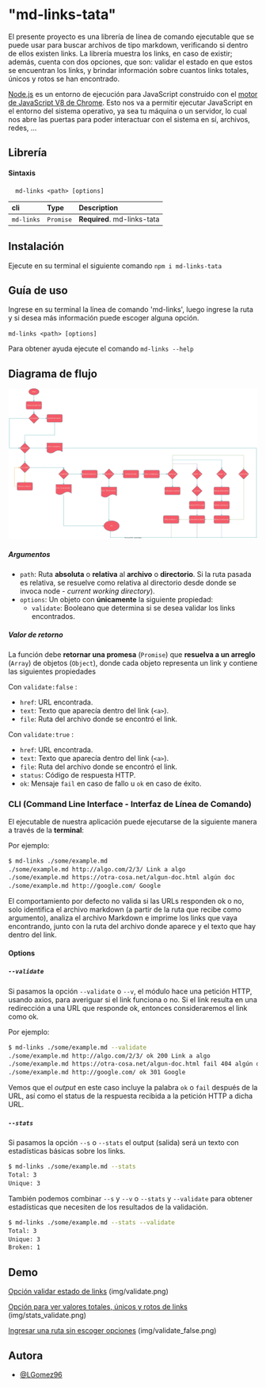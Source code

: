 
# "md-links-tata"

El presente proyecto es una librería de línea de comando ejecutable que se puede usar para buscar archivos de tipo markdown, verificando si dentro de ellos existen links.
La librería muestra los links, en caso de existir; además, cuenta con dos opciones, que son:
validar el estado en que estos se encuentran los links, y brindar información sobre cuantos links totales, únicos y rotos se han encontrado.

[Node.js](https://nodejs.org/es/) es un entorno de ejecución para JavaScript
construido con el [motor de JavaScript V8 de Chrome](https://developers.google.com/v8/).
Esto nos va a permitir ejecutar JavaScript en el entorno del sistema operativo,
ya sea tu máquina o un servidor, lo cual nos abre las puertas para poder
interactuar con el sistema en sí, archivos, redes, ...

## Librería

#### Sintaxis

```http
  md-links <path> [options]
```

| cli       | Type     | Description                 |
| :-------- | :------- | :-------------------------  |
| `md-links`| `Promise`| **Required**. md-links-tata |




## Instalación

Ejecute en su terminal el siguiente comando `npm i md-links-tata`

## Guía de uso

Ingrese en su terminal la línea de comando 'md-links', luego ingrese la ruta y si desea más información puede escoger alguna opción.

`md-links <path> [options]`

Para obtener ayuda ejecute el comando `md-links --help`

## Diagrama de flujo

![Diagrama de flujo](./MD-links-Diagram.drawio.svg)

##### Argumentos

* `path`: Ruta **absoluta** o **relativa** al **archivo** o **directorio**.
Si la ruta pasada es relativa, se resuelve como relativa al directorio
desde donde se invoca node - _current working directory_).
* `options`: Un objeto con **únicamente** la siguiente propiedad:
  - `validate`: Booleano que determina si se desea validar los links
    encontrados.

##### Valor de retorno

La función debe **retornar una promesa** (`Promise`) que **resuelva a un arreglo**
(`Array`) de objetos (`Object`), donde cada objeto representa un link y contiene
las siguientes propiedades

Con `validate:false` :

* `href`: URL encontrada.
* `text`: Texto que aparecía dentro del link (`<a>`).
* `file`: Ruta del archivo donde se encontró el link.

Con `validate:true` :

* `href`: URL encontrada.
* `text`: Texto que aparecía dentro del link (`<a>`).
* `file`: Ruta del archivo donde se encontró el link.
* `status`: Código de respuesta HTTP.
* `ok`: Mensaje `fail` en caso de fallo u `ok` en caso de éxito.

### CLI (Command Line Interface - Interfaz de Línea de Comando)

El ejecutable de nuestra aplicación puede ejecutarse de la siguiente
manera a través de la **terminal**:

Por ejemplo:

```sh
$ md-links ./some/example.md
./some/example.md http://algo.com/2/3/ Link a algo
./some/example.md https://otra-cosa.net/algun-doc.html algún doc
./some/example.md http://google.com/ Google
```

El comportamiento por defecto no valida si las URLs responden ok o no,
solo identifica el archivo markdown (a partir de la ruta que recibe como
argumento), analiza el archivo Markdown e imprime los links que vaya
encontrando, junto con la ruta del archivo donde aparece y el texto
que hay dentro del link.

#### Options

##### `--validate`

Si pasamos la opción `--validate` o `--v`, el módulo hace una petición HTTP, usando axios, para
averiguar si el link funciona o no. Si el link resulta en una redirección a una
URL que responde ok, entonces consideraremos el link como ok.

Por ejemplo:

```sh
$ md-links ./some/example.md --validate
./some/example.md http://algo.com/2/3/ ok 200 Link a algo
./some/example.md https://otra-cosa.net/algun-doc.html fail 404 algún doc
./some/example.md http://google.com/ ok 301 Google
```

Vemos que el _output_ en este caso incluye la palabra `ok` o `fail` después de
la URL, así como el status de la respuesta recibida a la petición HTTP a dicha
URL.

##### `--stats`

Si pasamos la opción `--s` o `--stats` el output (salida) será un texto con estadísticas
básicas sobre los links.

```sh
$ md-links ./some/example.md --stats
Total: 3
Unique: 3
```

También podemos combinar `--s` y `--v` o `--stats` y `--validate` para obtener estadísticas que
necesiten de los resultados de la validación.

```sh
$ md-links ./some/example.md --stats --validate
Total: 3
Unique: 3
Broken: 1
```


## Demo

[Opción validar estado de links](img/validate.png) 
(img/validate.png)

[Opción para ver valores totales, únicos y rotos de links](img/stats_validate.png)
(img/stats_validate.png)

[Ingresar una ruta sin escoger opciones](img/validate_false.png)
(img/validate_false.png)

## Autora

- [@LGomez96](https://github.com/LGomez96/LIM017-md-links)

